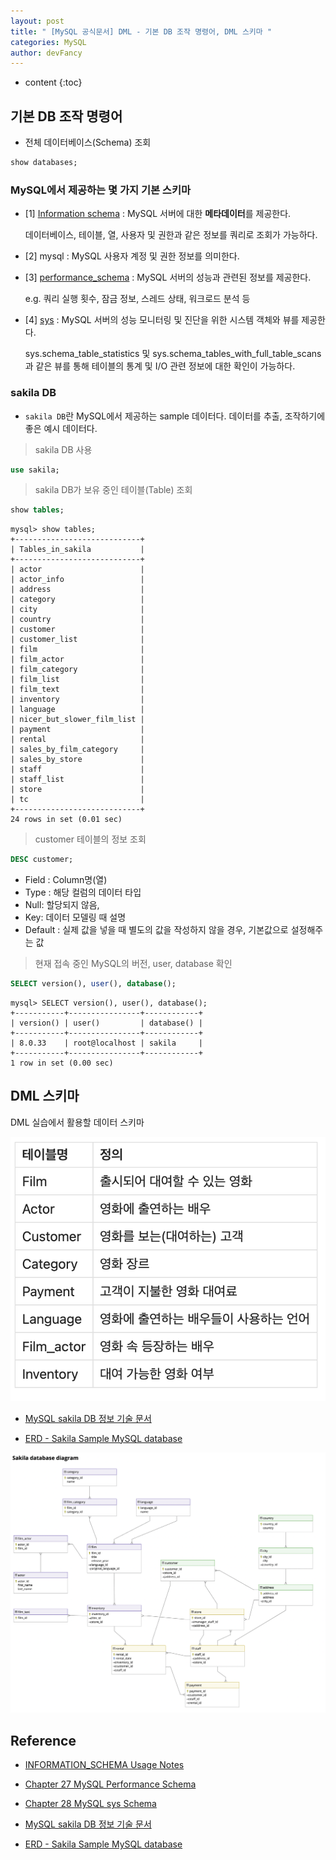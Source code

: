 ```yaml
---
layout: post
title: " [MySQL 공식문서] DML - 기본 DB 조작 명령어, DML 스키마 "
categories: MySQL
author: devFancy
---
```

* content
{:toc}

## 기본 DB 조작 명령어

* 전체 데이터베이스(Schema) 조회

```sql
show databases;
```

### MySQL에서 제공하는 몇 가지 기본 스키마

* [1] [Information schema](https://dev.mysql.com/doc/refman/8.0/en/information-schema-introduction.html) : MySQL 서버에 대한 **메타데이터**를 제공한다. 

  데이터베이스, 테이블, 열, 사용자 및 권한과 같은 정보를 쿼리로 조회가 가능하다.

* [2] mysql : MySQL 사용자 계정 및 권한 정보를 의미한다.

* [3] [performance_schema](https://dev.mysql.com/doc/refman/8.0/en/performance-schema.html) : MySQL 서버의 성능과 관련된 정보를 제공한다. 

  e.g. 쿼리 실행 횟수, 잠금 정보, 스레드 상태, 워크로드 분석 등

* [4] [sys](https://dev.mysql.com/doc/refman/8.0/en/sys-schema.html) : MySQL 서버의 성능 모니터링 및 진단을 위한 시스템 객체와 뷰를 제공한다. 

  sys.schema_table_statistics 및 sys.schema_tables_with_full_table_scans과 같은 뷰를 통해 테이블의 통계 및 I/O 관련 정보에 대한 확인이 가능하다.

### sakila DB

* `sakila DB`란 MySQL에서 제공하는 sample 데이터다. 데이터를 추출, 조작하기에 좋은 예시 데이터다.

> sakila DB 사용

```sql
use sakila;
```

> sakila DB가 보유 중인 테이블(Table) 조회

```sql
show tables;
```

```
mysql> show tables;
+----------------------------+
| Tables_in_sakila           |
+----------------------------+
| actor                      |
| actor_info                 |
| address                    |
| category                   |
| city                       |
| country                    |
| customer                   |
| customer_list              |
| film                       |
| film_actor                 |
| film_category              |
| film_list                  |
| film_text                  |
| inventory                  |
| language                   |
| nicer_but_slower_film_list |
| payment                    |
| rental                     |
| sales_by_film_category     |
| sales_by_store             |
| staff                      |
| staff_list                 |
| store                      |
| tc                         |
+----------------------------+
24 rows in set (0.01 sec)
```

> customer 테이블의 정보 조회

```sql
DESC customer;
```

* Field : Column명(열)
* Type : 해당 컬럼의 데이터 타입
* Null: 할당되지 않음,
* Key: 데이터 모델링 때 설명
* Default : 실제 값을 넣을 때 별도의 값을 작성하지 않을 경우, 기본값으로 설정해주는 값

> 현재 접속 중인 MySQL의 버전, user, database 확인

```sql
SELECT version(), user(), database();
```

```
mysql> SELECT version(), user(), database();
+-----------+----------------+------------+
| version() | user()         | database() |
+-----------+----------------+------------+
| 8.0.33    | root@localhost | sakila     |
+-----------+----------------+------------+
1 row in set (0.00 sec)
```

## DML 스키마

DML 실습에서 활용할 데이터 스키마

![](/assets/img/mysql/mysql-sakila-schema.png)

* [MySQL sakila DB 정보 기술 문서](https://dev.mysql.com/doc/sakila/en/sakila-structure.html)

* [ERD - Sakila Sample MySQL database](https://dataedo.com/samples/html/Sakila/doc/Sakila_8/modules/Sakila_database_diagram_95/module.html)

![](/assets/img/mysql/mysql-sakila-database-diagram.png)

## Reference

* [INFORMATION_SCHEMA Usage Notes](https://dev.mysql.com/doc/refman/8.0/en/information-schema-introduction.html)

* [Chapter 27 MySQL Performance Schema](https://dev.mysql.com/doc/refman/8.0/en/performance-schema.html)

* [Chapter 28 MySQL sys Schema](https://dev.mysql.com/doc/refman/8.0/en/sys-schema.html)

* [MySQL sakila DB 정보 기술 문서](https://dev.mysql.com/doc/sakila/en/sakila-structure.html)

* [ERD - Sakila Sample MySQL database](https://dataedo.com/samples/html/Sakila/doc/Sakila_8/modules/Sakila_database_diagram_95/module.html)